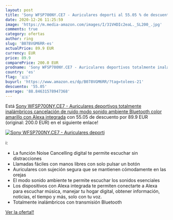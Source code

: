 ```yaml
---
layout: post
title: 'Sony WFSP700NY.CE7 - Auriculares deporti al 55.05 % de descuento'
date: 2020-12-26 11:25:59
image: 'https://m.media-amazon.com/images/I/31VHDIc2eaL._SL200_.jpg'
comments: true
category: ofertas
author: ring
slug: 'B078VGM6RR-es'
actualPrice: 89.9 EUR
currency: EUR
price: 89.9
comparePrice: 200.0 EUR
prodname: 'Sony WFSP700NY.CE7 - Auriculares deportivos totalmente inalámbricos  cancelación de ruido  modo sonido ambiente  Bluetooth    color amarillo  con Alexa integrada'
country: 'es'
flag: '🇪🇸'
buyurl: 'https://www.amazon.es/dp/B078VGM6RR/?tag=tolees-21'
descuento: '55.05'
average: '88.84631578947368'
---
```


Está [Sony WFSP700NY.CE7 - Auriculares deportivos totalmente inalámbricos  cancelación de ruido  modo sonido ambiente  Bluetooth    color amarillo  con Alexa integrada](https://www.amazon.es/dp/B078VGM6RR/?tag=tolees-21) con 55.05 de descuento por 89.9 EUR (original: 200.0 EUR) en el siguiente enlace!

[![Sony WFSP700NY.CE7 - Auriculares deporti](https://m.media-amazon.com/images/I/31VHDIc2eaL._SL200_.jpg)](https://www.amazon.es/dp/B078VGM6RR/?tag=tolees-21)

ℹ️:

- La función Noise Cancelling digital te permite escuchar sin distracciones
- Llamadas fáciles con manos libres con solo pulsar un botón
- Auriculares con sujeción segura que se mantienen cómodamente en las orejas
- El modo sonido ambiente te permite escuchar los sonidos esenciales
- Los dispositivos con Alexa integrada te permiten conectarte a Alexa para escuchar música, manejar tu hogar digital, obtener información, noticias, el tiempo y más, solo con tu voz.
- Totalmente inalámbricos con transmisión Bluetooth

[Ver la oferta!!](https://www.amazon.es/dp/B078VGM6RR/?tag=tolees-21)
